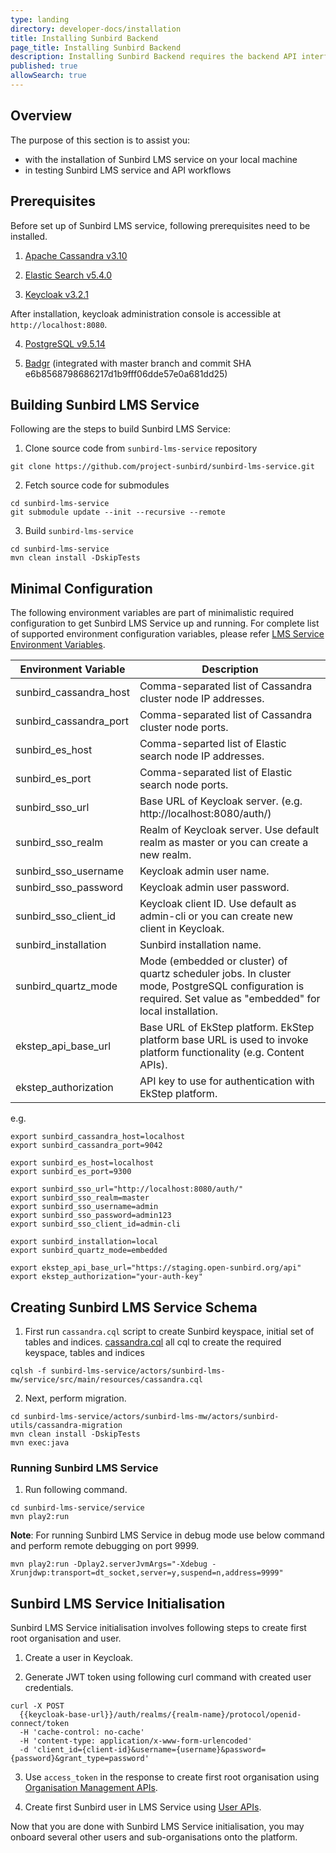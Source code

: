 ```yaml
---
type: landing
directory: developer-docs/installation
title: Installing Sunbird Backend
page_title: Installing Sunbird Backend
description: Installing Sunbird Backend requires the backend API interface.
published: true
allowSearch: true
---
```

## Overview

The purpose of this section is to assist you:
  - with the installation of Sunbird LMS service on your local machine 
  - in testing Sunbird LMS service and API workflows

## Prerequisites

Before set up of Sunbird LMS service, following prerequisites need to be installed. 

1. [Apache Cassandra v3.10](http://archive.apache.org/dist/cassandra/3.10/)

2. [Elastic Search v5.4.0](https://www.elastic.co/downloads/past-releases/elasticsearch-5-4-0)

3. [Keycloak v3.2.1](https://www.keycloak.org/archive/downloads-3.2.1.html) 

After installation, keycloak administration console is accessible at `http://localhost:8080`. 

4. [PostgreSQL v9.5.14](https://www.postgresql.org/ftp/source/v9.5.14/)

5. [Badgr](https://github.com/concentricsky/badgr-server) (integrated with master branch and commit SHA e6b8568798686217d1b9fff06dde57e0a681dd25)

## Building Sunbird LMS Service

Following are the steps to build Sunbird LMS Service:
1. Clone source code from `sunbird-lms-service` repository
```
git clone https://github.com/project-sunbird/sunbird-lms-service.git
```
2. Fetch source code for submodules
```
cd sunbird-lms-service
git submodule update --init --recursive --remote
```
3. Build `sunbird-lms-service`
```
cd sunbird-lms-service
mvn clean install -DskipTests
```

## Minimal Configuration

The following environment variables are part of minimalistic required configuration to get Sunbird LMS Service up and running. For complete list of supported environment configuration variables, please refer [LMS Service Environment Variables](http://docs.sunbird.org/latest/developer-docs/configuring_sunbird/env_variables_lms/).

| Environment Variable | Description |
|----------------------|-------------|
| sunbird_cassandra_host | Comma-separated list of Cassandra cluster node IP addresses. |
| sunbird_cassandra_port | Comma-separated list of Cassandra cluster node ports. |
| sunbird_es_host | Comma-separted list of Elastic search node IP addresses. |
| sunbird_es_port | Comma-separated list of Elastic search node ports. |
| sunbird_sso_url      | Base URL of Keycloak server. (e.g. http://localhost:8080/auth/) |
| sunbird_sso_realm    | Realm of Keycloak server. Use default realm as master or you can create a new realm. |
| sunbird_sso_username | Keycloak admin user name. |
| sunbird_sso_password | Keycloak admin user password. |
| sunbird_sso_client_id | Keycloak client ID. Use default as admin-cli or you can create new client in Keycloak. |
| sunbird_installation | Sunbird installation name. |
| sunbird_quartz_mode | Mode (embedded or cluster) of quartz scheduler jobs. In cluster mode, PostgreSQL configuration is required. Set value as "embedded" for local installation. |
| ekstep_api_base_url | Base URL of EkStep platform. EkStep platform base URL is used to invoke platform functionality (e.g. Content APIs). |
| ekstep_authorization | API key to use for authentication with EkStep platform. |

e.g.
```
export sunbird_cassandra_host=localhost
export sunbird_cassandra_port=9042

export sunbird_es_host=localhost
export sunbird_es_port=9300

export sunbird_sso_url="http://localhost:8080/auth/"
export sunbird_sso_realm=master
export sunbird_sso_username=admin
export sunbird_sso_password=admin123
export sunbird_sso_client_id=admin-cli

export sunbird_installation=local
export sunbird_quartz_mode=embedded

export ekstep_api_base_url="https://staging.open-sunbird.org/api"
export ekstep_authorization="your-auth-key"
```

## Creating Sunbird LMS Service Schema

1. First run `cassandra.cql` script to create Sunbird keyspace, initial set of tables and indices. [cassandra.cql](https://github.com/project-sunbird/sunbird-lms-mw/blob/master/actors/src/main/resources/cassandra.cql) all cql to create the required keyspace, tables and indices
```
cqlsh -f sunbird-lms-service/actors/sunbird-lms-mw/service/src/main/resources/cassandra.cql
```
2. Next, perform migration.
```
cd sunbird-lms-service/actors/sunbird-lms-mw/actors/sunbird-utils/cassandra-migration
mvn clean install -DskipTests
mvn exec:java
```

### Running Sunbird LMS Service

1. Run following command.
```
cd sunbird-lms-service/service
mvn play2:run
```
**Note**: For running Sunbird LMS Service in debug mode use below command and perform remote debugging on port 9999.
```
mvn play2:run -Dplay2.serverJvmArgs="-Xdebug -Xrunjdwp:transport=dt_socket,server=y,suspend=n,address=9999"
```

## Sunbird LMS Service Initialisation

Sunbird LMS Service initialisation involves following steps to create first root organisation and user.

1. Create a user in Keycloak.

2. Generate JWT token using following curl command with created user credentials.

```
curl -X POST 
  {{keycloak-base-url}}/auth/realms/{realm-name}/protocol/openid-connect/token 
  -H 'cache-control: no-cache' 
  -H 'content-type: application/x-www-form-urlencoded' 
  -d 'client_id={client-id}&username={username}&password={password}&grant_type=password'
```

3. Use `access_token` in the response to create first root organisation using [Organisation Management APIs](http://docs.sunbird.org/latest/apis/orgapi/).

4. Create first Sunbird user in LMS Service using [User APIs](http://docs.sunbird.org/latest/apis/userapi/).

Now that you are done with Sunbird LMS Service initialisation, you may onboard several other users and sub-organisations onto the platform.
